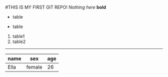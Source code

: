 #THIS IS MY FIRST GIT REPO!
*Nothing here*
**bold**
+ table
- table
1. table1
2. table2
********
name | sex | age
-|-|-
Ella | female | 26


